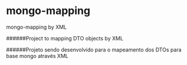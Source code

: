 # mongo-mapping
mongo-mapping by XML



######Project to mapping DTO objects by XML



######Projeto sendo desenvolvido para o mapeamento dos DTOs para base mongo através XML

